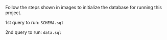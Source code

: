 Follow the steps shown in images to initialize the database for running this project.

1st query to run: `SCHEMA.sql`

2nd query to run: `data.sql`
